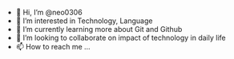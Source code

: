 - 👋 Hi, I’m @neo0306
- 👀 I’m interested in Technology, Language
- 🌱 I’m currently learning more about Git and Github
- 💞️ I’m looking to collaborate on impact of technology in daily life
- 📫 How to reach me ...

<!---
neo0306/neo0306 is a ✨ special ✨ repository because its `README.md` (this file) appears on your GitHub profile.
You can click the Preview link to take a look at your changes.
--->
